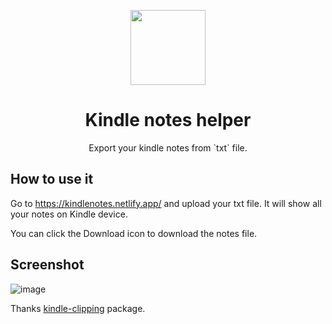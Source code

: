<p align="center">
  <img src="user-images.githubusercontent.com/11868477/202887584-fa0345d6-1892-4949-9eb3-1f4238c10bcc.png" height="120">
</p>

<h1 align="center">
  Kindle notes helper
</h1>
<p align="center">
  Export your kindle notes from `txt` file.
<p>

## How to use it

Go to https://kindlenotes.netlify.app/ and upload your txt file. It will show all your notes on Kindle device.

You can click the Download icon to download the notes file.
## Screenshot

![image](https://user-images.githubusercontent.com/11868477/201525580-42541004-0822-4912-8b5f-e52299128c10.png)

Thanks [kindle-clipping](https://www.npmjs.com/package/kindle-clipping) package.